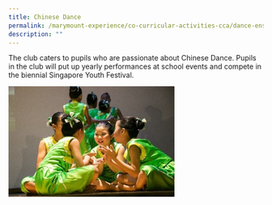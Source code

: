 ```yaml
---
title: Chinese Dance
permalink: /marymount-experience/co-curricular-activities-cca/dance-ensemble/chinese-dance/
description: ""
---
```

<p>The club caters to pupils who are passionate about Chinese Dance. Pupils in the club will put up yearly performances at school events and compete in the biennial Singapore Youth Festival.</p>
<img style="width: 65%;" src="/images/cd1.jpg" />